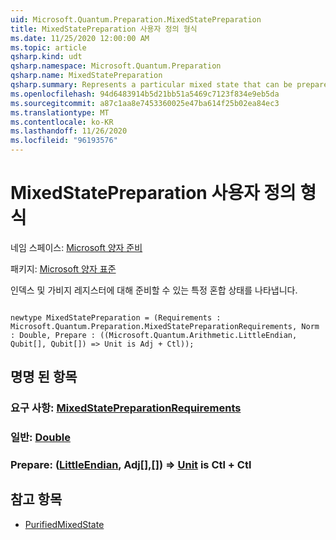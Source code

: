 ```yaml
---
uid: Microsoft.Quantum.Preparation.MixedStatePreparation
title: MixedStatePreparation 사용자 정의 형식
ms.date: 11/25/2020 12:00:00 AM
ms.topic: article
qsharp.kind: udt
qsharp.namespace: Microsoft.Quantum.Preparation
qsharp.name: MixedStatePreparation
qsharp.summary: Represents a particular mixed state that can be prepared on an index and a garbage register.
ms.openlocfilehash: 94d6483914b5d21bb51a5469c7123f834e9eb5da
ms.sourcegitcommit: a87c1aa8e7453360025e47ba614f25b02ea84ec3
ms.translationtype: MT
ms.contentlocale: ko-KR
ms.lasthandoff: 11/26/2020
ms.locfileid: "96193576"
---
```

# <a name="mixedstatepreparation-user-defined-type"></a>MixedStatePreparation 사용자 정의 형식

네임 스페이스: [Microsoft 양자 준비](xref:Microsoft.Quantum.Preparation)

패키지: [Microsoft 양자 표준](https://nuget.org/packages/Microsoft.Quantum.Standard)


인덱스 및 가비지 레지스터에 대해 준비할 수 있는 특정 혼합 상태를 나타냅니다.

```qsharp

newtype MixedStatePreparation = (Requirements : Microsoft.Quantum.Preparation.MixedStatePreparationRequirements, Norm : Double, Prepare : ((Microsoft.Quantum.Arithmetic.LittleEndian, Qubit[], Qubit[]) => Unit is Adj + Ctl));
```



## <a name="named-items"></a>명명 된 항목

### <a name="requirements--mixedstatepreparationrequirements"></a>요구 사항: [MixedStatePreparationRequirements](xref:Microsoft.Quantum.Preparation.MixedStatePreparationRequirements)


### <a name="norm--double"></a>일반: [Double](xref:microsoft.quantum.lang-ref.double)


### <a name="prepare--littleendianqubitqubit--unit--is-adj--ctl"></a>Prepare: ([LittleEndian](xref:Microsoft.Quantum.Arithmetic.LittleEndian), Adj[[],](xref:microsoft.quantum.lang-ref.qubit)[[]](xref:microsoft.quantum.lang-ref.qubit)) => [Unit](xref:microsoft.quantum.lang-ref.unit) is Ctl + Ctl



## <a name="see-also"></a>참고 항목

- [PurifiedMixedState](xref:Microsoft.Quantum.PurifiedMixedState)